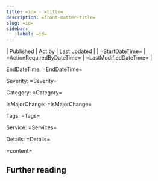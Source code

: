 ```yaml
---
title: =id= - =title=
description: =front-matter-title=
slug: =id=
sidebar:
    label: =id=
---
```



| Published | Act by | Last updated |
| =StartDateTime= | =ActionRequiredByDateTime= | =LastModifiedDateTime= |

EndDateTime: =EndDateTime=

Severity: =Severity=

Category: =Category=

IsMajorChange: =IsMajorChange=

Tags: =Tags=

Service: =Services=

Details: =Details=

=content=

## Further reading

